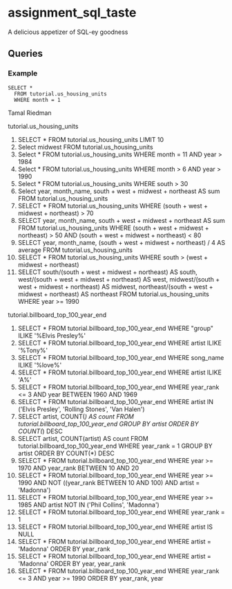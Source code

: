 # assignment_sql_taste
A delicious appetizer of SQL-ey goodness


## Queries

### Example

```
SELECT *
  FROM tutorial.us_housing_units
  WHERE month = 1
```

Tamal Riedman

tutorial.us_housing_units
1.  SELECT *
    FROM tutorial.us_housing_units
    LIMIT 10
2.  Select midwest
    FROM tutorial.us_housing_units
3.  Select *
    FROM tutorial.us_housing_units
    WHERE month = 11
    AND year > 1984
4.  Select *
    FROM tutorial.us_housing_units
    WHERE month > 6
    AND year > 1990
5.  Select *
    FROM tutorial.us_housing_units
    WHERE south > 30
6.  Select year,
       month_name,
       south + west + midwest + northeast AS sum
    FROM tutorial.us_housing_units
7.  SELECT *
    FROM tutorial.us_housing_units
    WHERE (south + west + midwest + northeast) > 70
8.  SELECT year,
       month_name,
       south + west + midwest + northeast AS sum
    FROM tutorial.us_housing_units
    WHERE (south + west + midwest + northeast) > 50
    AND (south + west + midwest + northeast) < 80
9.  SELECT year,
       month_name,
       (south + west + midwest + northeast) / 4 AS average
    FROM tutorial.us_housing_units
10.  SELECT *
     FROM tutorial.us_housing_units
     WHERE south > (west + midwest + northeast)
11.  SELECT south/(south + west + midwest + northeast) AS south,
            west/(south + west + midwest + northeast) AS west,
            midwest/(south + west + midwest + northeast) AS midwest,
            northeast/(south + west + midwest + northeast) AS northeast
     FROM tutorial.us_housing_units
     WHERE year >= 1990

tutorial.billboard_top_100_year_end

1.  SELECT *
    FROM tutorial.billboard_top_100_year_end
    WHERE "group" ILIKE '%Elvis Presley%'
2.  SELECT *
    FROM tutorial.billboard_top_100_year_end
    WHERE artist ILIKE '%Tony%'
3.  SELECT *
    FROM tutorial.billboard_top_100_year_end
    WHERE song_name ILIKE '%love%'
4.  SELECT *
    FROM tutorial.billboard_top_100_year_end
    WHERE artist ILIKE 'A%'
5.  SELECT *
    FROM tutorial.billboard_top_100_year_end
    WHERE year_rank <= 3
    AND year BETWEEN 1960 AND 1969
6.  SELECT *
    FROM tutorial.billboard_top_100_year_end
    WHERE artist IN ('Elvis Presley', 'Rolling Stones', 'Van Halen')
7.  SELECT artist,
    COUNT(*) AS count
    FROM tutorial.billboard_top_100_year_end
    GROUP BY artist
    ORDER BY COUNT(*) DESC
8.  SELECT artist,
    COUNT(artist) AS count
    FROM tutorial.billboard_top_100_year_end
    WHERE year_rank = 1
    GROUP BY artist
    ORDER BY COUNT(*) DESC
9.  SELECT *
    FROM tutorial.billboard_top_100_year_end
    WHERE year >= 1970
    AND year_rank BETWEEN 10 AND 20
10.  SELECT *
     FROM tutorial.billboard_top_100_year_end
     WHERE year >= 1990
     AND NOT ((year_rank BETWEEN 10 AND 100) AND artist = 'Madonna')
11.  SELECT *
     FROM tutorial.billboard_top_100_year_end
     WHERE year >= 1985
     AND artist NOT IN ('Phil Collins', 'Madonna')
12.  SELECT *
     FROM tutorial.billboard_top_100_year_end
     WHERE year_rank = 1
13.  SELECT *
     FROM tutorial.billboard_top_100_year_end
     WHERE artist IS NULL
14.  SELECT *
     FROM tutorial.billboard_top_100_year_end
     WHERE artist = 'Madonna'
     ORDER BY year_rank
15.  SELECT *
     FROM tutorial.billboard_top_100_year_end
     WHERE artist = 'Madonna'
     ORDER BY year, year_rank
16.  SELECT *
     FROM tutorial.billboard_top_100_year_end
     WHERE year_rank <= 3 AND year >= 1990
     ORDER BY year_rank, year